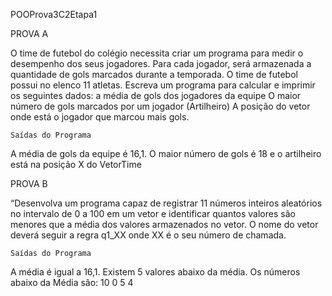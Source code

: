 POOProva3C2Etapa1

PROVA A

O time de futebol do colégio necessita criar um programa para medir o desempenho dos seus jogadores. Para cada jogador, será armazenada a quantidade de gols marcados durante a temporada. O time de futebol possui no elenco 11 atletas.
Escreva um programa para calcular e imprimir os seguintes dados: 
a média de gols dos jogadores da equipe
O maior número de gols marcados por um jogador (Artilheiro)
A posição do vetor onde está o jogador que marcou mais gols.

	Saídas do Programa 
A média de gols da equipe é 16,1.
O maior número de gols é 18 e o artilheiro está na posição X do VetorTime 

PROVA B


“Desenvolva um programa capaz de registrar 11 números inteiros aleatórios no intervalo de 0 a 100 em um vetor e identificar quantos valores são menores que a média dos valores armazenados no vetor. O nome do vetor deverá seguir a regra q1_XX onde XX é o seu número de chamada.

	Saídas do Programa
 
A média é igual a 16,1.
Existem 5 valores abaixo da média. 
Os números abaixo da Média são: 10 0 5 4 


